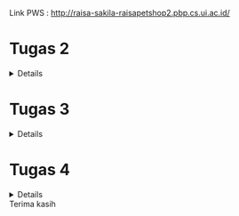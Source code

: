 Link PWS : http://raisa-sakila-raisapetshop2.pbp.cs.ui.ac.id/


# Tugas 2

<details>

# Jelaskan bagaimana cara kamu mengimplementasikan checklist di atas secara step-by-step

1. Membuat Direktori Proyek Lokal dan Inisialisasi Git
Langkah pertama dalam memulai proyek Django baru adalah membuat sebuah direktori lokal yang akan menjadi tempat kerja utama proyek ini. Karena proyek ini akan dipush ke Git untuk kontrol versi dan kolaborasi, saya memulai dengan menginisialisasi Git pada direktori proyek menggunakan perintah `git init`. Inisialisasi ini penting untuk melacak perubahan kode selama pengembangan.

2. membuat virtual environment
Membuat virtual environment sebelum memulai proyek Django merupakan langkah penting. Langkah ini memastikan proyek dapat berjalan di lingkungan yang terpisah. Dengan adanya virtual environment, proyek yang melibatkan kolaborasi antar developer dapat terhindar dari potensi konflik yang disebabkan oleh perbedaan konfigurasi perangkat. Pengaktifan dilakukan dengan perintah `env\Scripts\activate`


3. Membuat dan Mengelola `requirements.txt`
Setelah Git diinisialisasi dan aktivasi environment, saya membuat file `requirements.txt` di dalam direktori proyek. File ini berisi daftar dependencies (pustaka perangkat lunak) yang diperlukan untuk menjalankan proyek. Contohnya, Django dan pustaka tambahan seperti `gunicorn`. Dengan file ini, dependencies dapat diinstal otomatis menggunakan perintah `pip install -r requirements.txt`.

4. Membuat Struktur Proyek Django
Setelah dependencies terpasang, saya membuat struktur dasar proyek Django dengan menjalankan perintah:
django-admin startproject raisa_petshop .
Perintah ini membuat proyek bernama `raisa_petshop` dalam direktori yang sedang saya gunakan. Dalam folder ini terdapat beberapa file penting seperti `settings.py`, `urls.py`, `asgi.py`, dan `wsgi.py`, yang berfungsi untuk mengonfigurasi proyek baik di lingkungan lokal maupun hosting.

5. Membuat Aplikasi Pertama: `main`
Langkah berikutnya adalah membuat aplikasi pertama dalam proyek ini dengan nama `main`. Saya menggunakan perintah:
python manage.py startapp main
Perintah ini membuat folder `main` yang berisi file-file penting seperti `models.py`, `views.py`, dan `admin.py`. Untuk mengenalkan aplikasi ini ke proyek utama, saya menambahkan `main` ke dalam daftar `INSTALLED_APPS` di file `settings.py`.

6. Mengembangkan Komponen Aplikasi
Di dalam folder `main`, saya mulai mengembangkan beberapa komponen inti:
- `models.py`: Digunakan untuk mendefinisikan struktur data dan tabel yang akan disimpan dalam database.
- `views.py`: Mengelola logika aplikasi dan bagaimana data akan disajikan ke pengguna.
- `urls.py`: Digunakan untuk mengatur routing URL yang menghubungkan permintaan pengguna dengan fungsi-fungsi di `views.py`.

7. Penerapan Konsep MVT (Model, View, Template)
Untuk mengikuti arsitektur MVT, saya menambahkan folder `templates` di dalam aplikasi `main` untuk menyimpan file HTML yang akan merender halaman web. Dalam konsep MVT:
- Model untuk mengelola data dan interaksi dengan database.
- View memproses permintaan dan mengambil data dari model.
- Template menampilkan data kepada pengguna dalam bentuk halaman HTML.

Sebagai contoh, dalam `models.py`, saya mendefinisikan model untuk produk di pet shop. Sementara itu, di `views.py`, saya membuat fungsi `show_main` yang mengelola data dari model dan mengirimkan data tersebut ke template HTML.

8. Menambahkan URL Routing
Setelah membuat fungsi di `views.py`, saya membuat file `urls.py` di dalam folder `main` untuk menentukan pola URL yang akan digunakan untuk memanggil fungsi tersebut. Dengan cara ini, pengguna dapat mengakses halaman utama aplikasi dengan URL yang sudah ditentukan.

9. Deployment ke Pacil Web Services (PWS)
Setelah proses developeran selesai, langkah terakhir adalah melakukan deployment ke Pacil Web Services (PWS). Berikut adalah langkah-langkahnya:
   1. Login ke PWS: Saya membuka situs PWS dan login dengan username serta password.
   2. Membuat Proyek Baru: Saya memilih opsi 'Create New Project' untuk menambahkan proyek baru ke PWS. Pada tahap ini, saya menerima kredensial proyek.
   3. Konfigurasi `ALLOWED_HOSTS`: Saya menambahkan URL deployment PWS ke daftar `ALLOWED_HOSTS` di file `settings.py`.
   4. Push ke GitHub: Saya melakukan `git add`, `commit`, dan `push` ke GitHub.
   5. Push ke PWS: Saya menambahkan PWS sebagai remote repository dan melakukan push dengan menjadikan direktori utama proyek sebagai branch.
   6. Build Proyek: Setelah proses build berhasil, aplikasi saya bisa diakses publik melalui URL berikut: [http://raisa-sakila-raisapetshop2.pbp.cs.ui.ac.id/](http://raisa-sakila-raisapetshop2.pbp.cs.ui.ac.id/).

10. Membuat README.md
setelah melakukan deployment, saya membuat file README.md di direkori utama. File ini bertujuan untuk menuliskan jawaban jawaban saya mengenai pertanyaan pertanyaan yang terdapat pada tugas 2. setelah itu saya melakukan commit dan push ke akun github 

# Buatlah bagan yang berisi request client ke web aplikasi berbasis Django beserta responnya dan jelaskan pada bagan tersebut kaitan antara urls.py, views.py, models.py, dan berkas html

![Bagan Alur](images/baganDjango.jpg)
# Alur Request

1. Client mengirimkan request HTTP ke server. Kemudian, urls.py mencocokkan URL request dengan pola yang ada dan menentukan fungsi view yang akan menangani request. Selanjutnya views.py memproses request. views.py merupakan fungsi yang berinteraksi dengan models.py untuk mengambil atau memanipulasi data. Setelah itu, models.py melakukan query ke database dan mengembalikan data sesuai dengan atribut yang didefinisikan di models.py ke views.py. Setelah menerima data, views.py memilih HTML file (template) untuk merender data. Terakhir, HTML file dirender dan dikembalikan sebagai response ke Client.

1. urls.py:
   urls.py Mengatur pola URL (URL patterns) dan menghubungkan URL yang diminta oleh client dengan fungsi view yang sesuai. Ketika client mengirimkan request ke server, Django akan mencocokkan URL request dengan pola URL yang didefinisikan dalam `urls.py`. Jika ditemukan kecocokan, Django akan memanggil fungsi view yang terkait.

2. views.py:
   views.py menangani logika aplikasi dan memproses data yang diterima dari request. Fungsi di dalam `views.py` akan menghasilkan response berdasarkan data yang diproses. Fungsi view akan berinteraksi dengan model untuk mengambil atau memanipulasi data dan kemudian memilih template HTML untuk dirender.

3. models.py:
   models.py mendefinisikan struktur data dan interaksi dengan database. Model merupakan representasi dari tabel dalam database. Ketika fungsi view memerlukan data dari database, model digunakan untuk membuat query dan mengambil data yang diperlukan. lalu mengirimkannya kembali ke views.py

4. HTML File:
   HTML file merupakan template yang digunakan untuk menyajikan data ke client. Template HTML berisi markup yang akan dirender sebagai halaman web. Fungsi view memilih template HTML untuk digunakan, kemudian mengisi template tersebut dengan data yang diambil dari model, dan mengembalikannya sebagai response HTML kepada client.

sumber : ppt PBP

# Jelaskan fungsi git dalam pengembangan perangkat lunak!
1. Sistem Kontrol Versi 
sumber : (https://dcloud.co.id/blog/apa-itu-git.html)
Git adalah sistem kontrol versi terdistribusi yang sangat penting dalam pengembangan perangkat lunak modern. Setiap perubahan yang dilakukan pada kode dicatat secara detail, termasuk informasi tentang siapa yang melakukan perubahan, kapan perubahan itu terjadi, dan alasan perubahan tersebut. Dengan fitur ini, Git memiliki catatan lengkap dari seluruh perkembangan proyek sehingga menjadi alat yang efektif dalam melacak dan mengelola kode.

2. Kemudahan dalam Melacak Perubahan dan Kembali ke Versi Sebelumnya
Git memudahkan developer untuk melacak seluruh sejarah proyek, sehingga jika ada masalah atau bug yang muncul, developer dapat dengan cepat meninjau perubahan sebelumnya dan kembali ke versi yang lebih stabil. Hal Ini sangat berguna dalam skenario pengembangan perangkat lunak yang kompleks, di mana perubahan kecil bisa menyebabkan bug kritis. Dengan kemampuan Git untuk mengelola versi sebelumnya, developer bisa dengan cepat memperbaiki masalah tanpa harus kehilangan versi terbaru yang telah dicapai.

3. Branching: Fitur untuk pengembangan Paralel
sumber : (https://dcloud.co.id/blog/apa-itu-git.html)
Salah satu fitur paling kuat dari Git adalah branching. Dengan branching, developer dapat membuat cabang terpisah untuk mengerjakan fitur baru atau memperbaiki bug tanpa mengganggu alur kerja utama. Setiap developer dapat membuat cabang sendiri dan bekerja secara independen. Hal ini memberikan kemudahan bagi tim untuk bekerja secara paralel pada berbagai fitur atau tugas yang berbeda tanpa harus khawatir akan mengganggu pekerjaan orang lain. Branching juga memfasilitasi eksperimen karena perubahan dapat diisolasi dan diuji secara terpisah sebelum digabungkan kembali ke proyek utama.

4. Merging: Menggabungkan Perubahan Kode
Setelah developeran atau perbaikan pada cabang selesai, perubahan tersebut dapat digabungkan kembali ke cabang utama melalui proses yang disebut merging. Git menyediakan mekanisme untuk mengelola konflik yang mungkin muncul selama penggabungan, sehingga developer dapat mengintegrasikan pekerjaan mereka dengan mudah dan tanpa kehilangan perubahan penting. Dengan fitur ini, Git memfasilitasi integrasi yang lancar antaranggota tim, bahkan jika mereka bekerja secara independen pada bagian proyek yang berbeda.

5. Meningkatkan Kolaborasi Tim dalam Pengembangan Perangkat Lunak
sumber : (https://www.jagoanhosting.com/blog/git-adalah/)
Git tidak hanya mempermudah pengelolaan kode secara individu tetapi juga sangat mendukung kolaborasi dalam tim. Setiap anggota tim dapat bekerja pada cabang terpisah dan melakukan perubahan tanpa risiko merusak kode orang lain. Dengan kemampuan Git untuk menggabungkan perubahan dari beberapa developer secara efisien, tim dapat bekerja lebih produktif dan paralel. Hal ini membuat Git menjadi alat yang ideal untuk proyek besar dengan banyak developer yang bekerja pada bagian kode yang berbeda.

6. Git sebagai Perangkat Lunak Open-Source dengan Dukungan Komunitas Global
sumber : (https://www.jagoanhosting.com/blog/git-adalah/)
Git adalah perangkat lunak open-source, yang berarti siapa pun dapat menggunakannya secara gratis dan berkontribusi pada pengembangannya. Sebagai proyek open-source, Git didukung oleh komunitas global yang besar dan aktif. Komunitas ini menyediakan berbagai sumber daya seperti dokumentasi, tutorial, dan forum diskusi untuk membantu pengguna baru belajar dan memahami Git. Dukungan komunitas yang luas ini memudahkan developer untuk mendapatkan bantuan kapan pun mereka menemui masalah atau butuh panduan dalam mengimplementasikan fitur Git yang lebih canggih.


# Menurut Anda, dari semua framework yang ada, mengapa framework Django dijadikan permulaan pembelajaran pengembangan perangkat lunak?
1. Django Menggunakan Bahasa Pemrograman Python
Django dibangun dengan Python, yang merupakan salah satu bahasa pemrograman paling populer di dunia. Python dikenal karena sintaksnya yang sederhana dan mirip dengan bahasa sehari-hari. Hal ini membuat bahasa ini mudah dipelajari oleh pemula yang baru terjun ke dunia pemrograman. Django mewarisi karakteristik Python ini, sehingga developer dapat menulis kode dengan cepat tanpa terlalu banyak aturan sintaks yang rumit. Hal ini membantu pemula memusatkan perhatian pada konsep-konsep inti pengembangan perangkat lunak, seperti pola arsitektur MVT (Model-View-Template) yang digunakan oleh Django. Selain itu, Python memiliki banyak pustaka yang dapat dengan mudah diintegrasikan ke Django. Misalnya, pustaka untuk manipulasi data, pengujian, atau keamanan. Hal ini mempercepat proses pembelajaran dan pengembangan.

2. Django Memiliki Komunitas yang Luas
Salah satu alasan utama Django sering dipilih untuk pembelajaran pengembangan perangkat lunak adalah karena dukungan komunitas yang luas. Django memiliki dokumentasi resmi yang sangat baik, yang menyediakan panduan langkah demi langkah mulai dari instalasi hingga fitur lanjutan. Hal ini sangat membantu pemula memahami konsep pengembangan web dengan mudah. Ditambah lagi, ada banyak forum, blog, serta komunitas online (seperti StackOverflow) yang didedikasikan untuk Django. Jika pemula mengalami kesulitan, mereka dapat dengan cepat menemukan jawaban atau meminta bantuan dari komunitas Banyak tutorial dan proyek Django open-source yang tersedia untuk dipelajari. Pemula dapat mempelajari proyek nyata, memahami alur kerja profesional, dan mencoba mengimplementasikan fitur serupa pada proyek mereka sendiri.

3. Proses Development Django yang Sederhana
Django dirancang untuk mempermudah pengembangan aplikasi web, terutama bagi pemula. Django mengikuti prinsip “batteries included” yang berarti framework ini hadir dengan berbagai fitur built-in yang siap digunakan tanpa memerlukan konfigurasi manual yang rumit. Misalnya, Django sudah menyediakan sistem otentikasi pengguna, admin panel, manajemen database, dan lain-lain. Django membuat pengembangan aplikasi web berjalan cepat berkat alat seperti ORM (Object-Relational Mapping) untuk manajemen database, routing otomatis untuk URL, serta template engine yang mudah digunakan. Pemula dapat dengan cepat membuat aplikasi web fungsional tanpa harus menulis banyak kode dari nol. Django cocok untuk proyek kecil maupun besar. Meskipun pemula mungkin memulai dengan proyek sederhana, Django bisa diandalkan saat proyek tersebut tumbuh menjadi aplikasi besar. Fitur seperti caching, middlewares, dan kemampuan untuk mendukung berbagai jenis database membuatnya fleksibel untuk proyek dengan berbagai skala.

# Mengapa model pada Django disebut sebagai ORM?
sumber : (https://rumahcoding.co.id/pengantar-django-orm-memahami-dan-menggunakan-model-dalam-django/#:~:text=Apa%20itu%20Django%20ORM%3F%20Django%20ORM%20%28Object-Relational%20Mapping%29,objek%20Python%2C%20tanpa%20perlu%20menulis%20kueri%20SQL%20langsung.)

Model pada Django disebut sebagai ORM (Object-Relational Mapping) karena menyediakan cara untuk memetakan objek Python ke dalam struktur basis data relasional. Dengan menggunakan Django ORM, developer dapat mendefinisikan model sebagai kelas Python, di mana atribut kelas mewakili kolom dalam tabel database dan setiap instance model merepresentasikan baris dalam tabel tersebut. Django ORM menyederhanakan interaksi dengan basis data dengan menghilangkan kebutuhan untuk menulis query SQL secara langsung. Developer dapat melakukan operasi database menggunakan metode objek Python, dan ORM secara otomatis mengonversi operasi tersebut menjadi query SQL yang sesuai.

</details>

# Tugas 3

<details>

#  Jelaskan mengapa kita memerlukan data delivery dalam pengimplementasian sebuah platform?

Proses pengembangan sebuah platform biasanya melibatkan beberapa lapisan atau komponen, seperti frontend, backend, dan database. Setiap komponen memiliki peran penting dalam pengembangan dan operasional platform. Agar platform dapat berfungsi secara efektif, data harus dapat dikirimkan dari satu stack ke stack lainnya dengan lancar. Di sinilah data delivery memainkan peran penting. Sebagai contoh, data yang diinput oleh pengguna melalui frontend harus dikirim ke backend untuk diproses, kemudian hasilnya disimpan atau diambil dari database sebelum dikirim kembali ke frontend untuk ditampilkan kepada pengguna. Tanpa mekanisme data delivery yang efisien, komunikasi antar komponen akan terganggu. Hal ini akan menyebabkan platform tidak berfungsi optimal, menjadi lambat, atau bahkan gagal dalam memenuhi kebutuhan pengguna.

#  Menurutmu, mana yang lebih baik antara XML dan JSON? Mengapa JSON lebih populer dibandingkan XML?
Berdasarkan tutorial yang saya lakukan, menurut saya sebagai pemula di platform based programming, JSON lebih baik dari segi keterbacaan kode. JSON lebih baik daripada XML karena memiliki sintaks yang lebih sederhana dan mudah dibaca. JSON menggunakan struktur yang lebih ringkas, dengan pasangan key-value yang jelas sehingga lebih mudah dipahami oleh manusia. Ditambah lagi, berdasarkan informasi yang saya baca dari sumber, kompatibilitas JSON diterima secara luas oleh web ataupun perangkat seluler karena JSON secara langsung didukung oleh JavaScript yang merupakan bahasa pemrograman utama di banyak aplikasi web. Selain itu, JSON dapat dengan mudah di-parse dan diolah oleh banyak bahasa pemrograman lainnya, termasuk Python, Java, dan C#. Hal ini mendukung penggunaannya di berbagai platform teknologi modern. JSON lebih populer dibandingkan XML karena beberapa alasan, yaitu : 

1. **Sintaks yang Lebih Sederhana**: JSON memiliki sintaks yang jauh lebih ringkas dibandingkan XML. JSON menggunakan key-value tanpa tag pembuka dan penutup yang berlebihan seperti XML. Hal ini menunjukan bahwa JSON lebih mudah dibaca dan ditulis oleh manusia serta lebih mudah dipahami oleh mesin.

2. **Ukuran Lebih Kecil**: Karena JSON tidak memerlukan tag penutup untuk setiap elemen, data yang ditransmisikan dalam format JSON biasanya lebih kecil dibandingkan XML. Hal tersebut akan mengurangi overhead data dan mempercepat proses pengiriman dan penerimaan data yang sangat penting dalam aplikasi web dan seluler.

3. **Kompatibilitas dengan JavaScript**: JSON pada dasarnya cocok dengan JavaScript, yaitu bahasa yang dominan dalam pengembangan web. JavaScript dapat dengan mudah mengonversi data JSON ke dalam objek yang dapat langsung digunakan tanpa parsing tambahan. Di sisi lain, XML memerlukan proses parsing yang lebih rumit. 

4. **Penggunaan di API Modern**: JSON menjadi format pilihan untuk RESTful API yang saat ini menjadi standar dalam pertukaran data antara server dan aplikasi klien. XML lebih umum digunakan pada SOAP, yang kini dianggap lebih rumit dan tidak seefisien JSON untuk aplikasi web modern.

5. **Dukungan Multiplatform**: JSON diterima dan diolah dengan baik oleh berbagai bahasa pemrograman seperti Python, Ruby, Go, C#, dan Java, sehingga lebih fleksibel dalam pengembangan lintas platform dibandingkan XML. 

6. **Parsing Lebih Cepat**: Struktur JSON yang lebih sederhana membuat proses parsing menjadi lebih cepat dan ringan dibandingkan dengan XML, yang memerlukan parser khusus yang lebih kompleks.

[sumber : https://appmaster.io/id/blog/json-vs-xml-id dan ChatGPT]

# Jelaskan fungsi dari method is_valid() pada form Django dan mengapa kita membutuhkan method tersebut?
Method `is_valid()` pada form Django berfungsi untuk memicu proses validasi data yang dimasukkan ke dalam form. Ketika `is_valid()` dipanggil, Django akan menjalankan serangkaian langkah validasi untuk setiap field di dalam form. Proses validasi ini melibatkan beberapa tahap, termasuk konversi data ke tipe yang benar menggunakan metode `to_python()`, validasi spesifik field menggunakan metode `validate()`, dan menjalankan validator menggunakan `run_validators()`.

Jika data yang dimasukkan valid, `is_valid()` akan mengembalikan nilai `True`, dan data yang telah dibersihkan (cleaned data) akan tersedia di atribut `cleaned_data` form. Namun, jika ada masalah dengan data, Django akan mengumpulkan semua error dan menyimpannya di atribut `errors` form, dan `is_valid()` akan mengembalikan `False`.

Metode ini penting karena memastikan bahwa data yang diterima oleh form benar dan dalam format yang diharapkan sebelum diproses lebih lanjut. Tanpa `is_valid()`, kita tidak akan bisa mengetahui apakah data yang dikirimkan oleh pengguna valid atau tidak, dan ini bisa menyebabkan error atau hasil yang tidak diinginkan dalam aplikasi.
Sumber : https://docs.djangoproject.com/en/5.1/ref/forms/validation/

# Mengapa kita membutuhkan csrf_token saat membuat form di Django? Apa yang dapat terjadi jika kita tidak menambahkan csrf_token pada form Django? Bagaimana hal tersebut dapat dimanfaatkan oleh penyerang?

Kita membutuhkan `csrf_token` saat membuat form di Django untuk melindungi aplikasi dari serangan **Cross-Site Request Forgery (CSRF)**, yaitu serangan di mana penyerang mencoba memanipulasi pengguna yang sudah terautentikasi agar melakukan tindakan tertentu tanpa sepengetahuannya, seperti mengirimkan formulir atau memodifikasi data penting.

Ketika kita tidak menambahkan `csrf_token` pada form, aplikasi menjadi rentan terhadap serangan CSRF. Penyerang bisa mengirimkan tautan atau formulir palsu kepada pengguna, dan karena pengguna sudah login di situs tersebut, tindakan berbahaya seperti transfer dana atau perubahan pengaturan akun bisa terjadi tanpa persetujuan mereka.

Dengan `csrf_token`, Django memastikan bahwa setiap permintaan yang dikirimkan oleh form harus disertai token unik yang hanya dimiliki oleh sesi pengguna yang sah. Token ini diverifikasi oleh server sebelum memproses permintaan. Jika token tidak valid atau tidak ada, Django menolak permintaan tersebut dengan kode error, biasanya **403 Forbidden** sehingga serangan CSRF dapat dicegah.

Tanpa `csrf_token`, penyerang bisa memanfaatkan kerentanan untuk melakukan aksi yang merugikan atas nama pengguna yang telah login.

sumber : https://www.geeksforgeeks.org/csrf-token-in-django/

# Jelaskan bagaimana cara kamu mengimplementasikan checklist di atas secara step-by-step (bukan hanya sekadar mengikuti tutorial).
1. Menambahakan UUID sebagai primary key
Berdasarkan ancaman yang dapat muncul dari IDOR (Insecure Direct Object References), primary key berjenis integer yang increment dapat dienumerasi oleh pihak ketiga sehingga UUID lebih aman karena tidak berurutan dan lebih sulit diprediksi. Dengan demikian, dalam tugas ini langkah pertama yang saya lakukan adalah mengubah primary key dari integer menjadi UUID. Perubaha tersebut diimplementasikan pada file models.py pada direkotori aplikasi. Hal tersebut dilakukan dengan cara mendefinisikan id pada models.py `id = models.UUIDField(primary_key=True, default=uuid.uuid4, editable=False)`. Karena terjadi perubahan pada files models.py, saya melakukan migration kembali dengan perintah `python manage.py makemigrations` kemudian `python manage.py migrate`

2. Membuat form input data
Langkah-langkah dalam proses ini dimulai dengan membuat form di file `forms.py` yang bertujuan untuk menghubungkan input dari pengguna dengan model database yang sudah dibuat. Form ini akan memastikan bahwa data yang diinput sesuai dengan field yang ada pada model dan membantu mempermudah proses input. Setelah form selesai dibuat saya menambahkan fungsi di `views.py` yang berfungsi untuk menangani permintaan dari pengguna, memvalidasi data yang diinput melalui form, serta menyimpan data tersebut ke dalam database. Fungsi ini juga mengelola respon setelah data berhasil disimpan, dengan melakukan redirect ke halaman lain. Selanjutnya, saya menambahkan konfigurasi routing di `urls.py` sehingga ini diakses melalui URL tertentu di aplikasi. Setelah routing selesai, saya membuat file template HTML pada folfer templates di direktori aplikasi `create_product.html` untuk menampilkan form input di browser disertai dengan mekanisme pengiriman data melalui metode POST. Template ini akan dihubungkan ke form yang telah dibuat di `forms.py` dan ditampilkan dalam format tabel yang rapi. Terakhir, modifikasi file template utama `main.html` agar dapat menampilkan data yang sudah diinput oleh pengguna. Data yang tersimpan akan ditampilkan dalam bentuk tabel di halaman utama, memudahkan pengguna untuk melihat daftar produk atau data lain yang telah dimasukkan.

3. Mengembalikan data dalam bentuk XML dan JSON

Langkah pertama dalam mengembalikan data dalam bentuk XML dan JSON adalah melakukan import terhadap `HttpResponse` dan `serializers`. Modul `HttpResponse` berfungsi untuk membuat objek respons yang mengandung data yang akan dikirim kembali ke klien setelah diproses, sedangkan `serializers` digunakan untuk mengonversi objek model menjadi format yang dapat dibaca dan ditransmisikan, seperti JSON atau XML. 

Dalam melakukan pengembalian data dalam bentuk xml, saya membuat fungsi baru pada views.py, yaitu `show_xml` yang menerima parameter request. Pada fungsi ini, saya membuat variabel data yang berisikan hasil query data yang ada di model product dengan perintah `Product.objects.all()`. Selanjutnya, saya menambahkan return function untuk mengembalikan data hasil query tersebut setelah diserialisasi menjadi format JSON dengan penggunaan serializers. Kemidan saya mengatur `content_type` menjadi `"application/xml"` pada `HttpResponse` untuk memastikan bahwa data dikembalikan dalam format JSON. Setelah itu, pada `urls.py` direktori aplikasi saya melakukan impor fungsi `show_xml` yang baru saja dibuat. Kemudian, saya menambahkan path URL untuk fungsi tersebut ke dalam daftar `urlpatterns` agar pengguna dapat mengaksesnya.

Untuk mengembalikan data dalam format JSON, cara yang dilakukan tidak terlalu berbeda dengan pengembalian data dalam bentuk XML. Saya membuka file `views.py` yang ada pada direktori `main/`, kemudian membuat fungsi baru bernama `show_json` yang menerima parameter `request`. Di dalam fungsi ini, saya membuat variabel `data` yang menyimpan hasil query dari semua data yang ada di model `Product` dengan menggunakan `Product.objects.all()`. Selanjutnya, saya menambahkan return function untuk mengembalikan data hasil query tersebut setelah diserialisasi menjadi format JSON. Saya menggunakan`serializers.serialize()` untuk melakukan serialisasi data dan atur `content_type` menjadi `"application/json"` pada `HttpResponse` untuk memastikan bahwa data dikembalikan dalam format JSON. Setelah itu, pada `urls.py` direktori aplikasi saya melakukan impor fungsi `show_json` yang baru saja dibuat. Kemudian, saya menambahkan path URL untuk fungsi tersebut ke dalam daftar `urlpatterns` agar pengguna dapat mengaksesnya.

4. Mengembalikan Data Berdasarkan ID dalam Bentuk XML dan JSON
Untuk mengembalikan data berdasarkan ID dalam format XML dan JSON, langkah pertama yang saya lakukan adalah menambahkan dua fungsi baru pasa views.py, yaitu show_xml_by_id dan show_json_by_id. Kedua fungsi ini akan menerima dua parameter, yaitu request dan id. Di dalam fungsi tersebut. Kemudian saya membuat variabel bernama data yang akan menyimpan hasil query dari data dengan ID tertentu yang ada di model MoodEntry. Query ini dilakukan dengan menggunakan metode filter(pk=id) untuk mencari objek dengan primary key (ID) yang sesuai.

Untuk mengembalikan data dalam format XML, saya menggunakan serializers.serialize() dengan parameter "xml" untuk mengonversi data menjadi XML, dan tambahkan HttpResponse yang berisi data hasil query yang telah diserialisasi. Saya melakukan pengaturan terhadap content_type ke "application/xml" agar data diidentifikasi sebagai XML ketika dikembalikan.

Untuk mengembalikan data dalam format JSON, caranya hampir sama. Bedanya, parameter pertama pada serializers.serialize() harus diubah menjadi "json", dan content_type harus disetting ke "application/json".

Setelah itu, saya melakukan import kedua fungsi tersebut pada `urls.py` lalu menambahkan path URL untuk masing-masing fungsi ke dalam variabel urlpatterns. Hal ini akan membuat pengguna dapat mengakses data berdasarkan ID melalui URL yang sesuai.

# Akses keempat URL di poin 2 menggunakan Postman
![Show_XML](images/xml.jpeg)
![Show_JSON](images/json.jpeg)
![Show_XML_by_ID](images/xml_id.jpeg)
![Show_JSON_by_ID](images/json_id.jpeg)

</details>

# Tugas 4

<details>

# Apa perbedaan antara HttpResponseRedirect() dan redirect()
`HttpResponseRedirect` dan `redirect()` dalam Django memiliki perbedaan utama dalam fungsi dan kemudahan penggunaan. `HttpResponseRedirect` adalah subclass dari `HttpResponse` yang digunakan untuk melakukan redirect ke URL tertentu, di mana URL harus ditentukan secara eksplisit. Contohnya, `HttpResponseRedirect('/some/url/')` memerlukan penulisan manual URL, yang dapat meningkatkan risiko kesalahan. Di sisi lain, `redirect()` adalah fungsi yang lebih fleksibel karena fungsi ini dapat menerima model, nama tampilan, atau URL, dan akan menggunakan `reverse()` untuk menemukan URL yang sesuai berdasarkan nama tampilan. Ini membuat `redirect()` lebih mudah dan lebih bersih, seperti pada penggunaan `redirect('some-view-name', arg1='value1')`. `HttpResponseRedirect` tidak mendukung pengalihan berdasarkan model, sedangkan `redirect()` dapat menerima objek model dan secara otomatis memanggil metode `get_absolute_url()` untuk mendapatkan URL yang sesuai. 

HttpResponseRedirect() memerlukan pemanggilan reverse() jika ingin menggunakan nama tampilan untuk mendapatkan URL, misalnya:
`response = HttpResponseRedirect(reverse('main:login'))`
redirect() dapat menerima berbagai jenis argumen, seperti nama tampilan, objek model, atau URL hardcoded. 
`return redirect('main:login')`
Secara otomatis menangani pemanggilan reverse() di dalamnya jika nama tampilan diberikan.

# Jelaskan cara kerja penghubungan model Product dengan User!
Dalam model Product, atribut yang merujuk ke User didefinisikan dengan menggunakan ForeignKey. Hal tesebut menunjukkan bahwa setiap produk terkait dengan satu pengguna (pemilik produk).
from django.db import models
from django.contrib.auth.models import User
class Product(models.Model):
    user = models.ForeignKey(User, on_delete=models.CASCADE)
    id = models.UUIDField(primary_key=True, default=uuid.uuid4, editable=False)
    product_image = models.ImageField(upload_to='media/')
   .....

Setiap kali produk dibuat, pengguna yang membuat produk tersebut diatur melalui atribut user. Dengan cara ini, setiap produk dapat dengan mudah dilacak dan dikelompokkan berdasarkan pemiliknya.
Jika pengguna dihapus (on_delete=models.CASCADE), maka semua produk yang terkait dengan pengguna tersebut juga akan dihapus.
Dalam views.py, dapat dengan mudah mengambil produk milik pengguna tertentu. 
`product_entries = Product.objects.filter(user=request.user)`
Dengan cara ini, penghubungan antara model Product dan User memudahkan pengelolaan dan pelacakan produk berdasarkan pemiliknya secara efisien dalam aplikasi Django.

# Apa perbedaan antara authentication dan authorization, apakah yang dilakukan saat pengguna login? Jelaskan bagaimana Django mengimplementasikan kedua konsep tersebut.
Autentikasi (Authentication)
Definisi: Autentikasi adalah proses untuk memverifikasi identitas pengguna. Dalam Django, proses autentikasi melibatkan pengecekan kredensial seperti username dan password untuk memastikan bahwa pengguna adalah siapa yang mereka klaim.
Cara Kerja di Django:
Pengguna memasukkan username dan password mereka.
Django memverifikasi kredensial tersebut menggunakan model User (django.contrib.auth.models.User).
Jika kredensial benar, Django mengizinkan akses ke sesi pengguna.
Autentikasi penting karena memastikan bahwa hanya pengguna yang sah yang dapat mengakses aplikasi atau sistem. Proses ini melindungi aplikasi dari akses tidak sah dan menjaga keamanan data.
Otorisasi (Authorization)
Definisi: Otorisasi adalah proses menentukan dan memberikan izin kepada pengguna yang sudah terautentikasi untuk mengakses atau melakukan tindakan tertentu dalam sistem. Proses otorisasi memastikan bahwa pengguna hanya dapat mengakses data dan fitur sesuai dengan hak akses yang diberikan.
Cara Kerja di Django:
Setelah pengguna terautentikasi, Django menggunakan mekanisme seperti grup, izin (permissions), dan level akses untuk menentukan apa yang dapat dilakukan oleh pengguna.
Django mengelola izin menggunakan model Group dan Permission, yang memungkinkan pengaturan akses ke berbagai bagian aplikasi.
Autentikasi penting karena memastikan bahwa hanya pengguna yang sah yang dapat mengakses aplikasi atau sistem. Proses ini melindungi aplikasi dari akses tidak sah dan menjaga keamanan data. Sedangkan, otorisasi penting karena mengontrol tindakan apa yang dapat dilakukan oleh pengguna setelah mereka login. Proses ini memastikan bahwa pengguna hanya dapat mengakses dan melakukan tindakan yang sesuai dengan hak akses yang diberikan kepada mereka.
Sumber : [https://www.geeksforgeeks.org/difference-between-authentication-and-authorization/)]

# Bagaimana Django mengingat pengguna yang telah login? Jelaskan kegunaan lain dari cookies dan apakah semua cookies aman digunakan?
Cookies adalah potongan kecil data yang dikirim oleh server web ke browser pengguna dan disimpan di sisi klien. Cookies digunakan untuk mengingat informasi antara kunjungan pengguna ke situs web. Mereka berfungsi mirip dengan gelang pengunjung di taman hiburan.

Cookies digunakan dalam website dengan melakukan hal berikut : 
1. Autentikasi : Cookies menyimpan ID sesi pengguna setelah login. ID sesi ini digunakan untuk mengenali pengguna dalam kunjungan berikutnya tanpa perlu login ulang.

2. Pelacakan: Cookies dapat digunakan untuk melacak aktivitas pengguna di situs web, seperti item yang ditambahkan ke keranjang belanja.

3. Mempertahankan Preferensi: Cookies menyimpan preferensi pengguna, seperti mode gelap, sehingga preferensi ini dipertahankan di antara kunjungan.

Dalam Django, cookies digunakan terutama untuk mengelola sesi pengguna. Berikut adalah beberapa cara Django menggunakan cookies:

1. ID Sesi : Django menyimpan ID sesi pengguna dalam cookie. Setiap kali pengguna mengunjungi situs, cookie ini dikirim kembali ke server dengan setiap permintaan. Django menggunakan ID sesi untuk mengambil data sesi yang sesuai dan mengelola status pengguna.

2. Konfigurasi Sesi: Django mengizinkan konfigurasi berbagai aspek terkait cookies sesi, termasuk nama cookie (`SESSION_COOKIE_NAME`), masa berlaku (`SESSION_COOKIE_AGE`), dan pengaturan keamanan (`SESSION_COOKIE_SECURE` dan `SESSION_COOKIE_HTTPONLY`)
3. Pengelolaan Cookie**: Anda dapat menggunakan `HttpResponse` untuk mengatur cookies baru dan `request.COOKIES` untuk membaca cookies yang dikirimkan oleh browser.

   ```python
   # Menyimpan cookie
   response = HttpResponse("Cookie Set")
   response.set_cookie('my_cookie', 'cookie_value')

   # Membaca cookie
   cookie_value = request.COOKIES.get('my_cookie', 'default_value')

   ```
Penggunaan cookies dalam pengembangan web tidak sepenuhnya aman secara default. Meskipun cookies sangat berguna untuk mengelola sesi pengguna, ada beberapa risiko potensial yang harus diwaspadai:

1. Serangan Man-in-the-Middle (MitM):
Jika cookie dikirimkan melalui koneksi yang tidak aman (HTTP), seorang penyerang dapat menangkap cookie dan mengakses data pengguna. Pengguna dapat menggunakan HTTPS untuk enkripsi data selama transmisi dan tambahkan atribut `Secure` pada cookie, sehingga cookie hanya dikirimkan melalui koneksi HTTPS.

2. Serangan Cross-Site Scripting (XSS):
Jika situs web rentan terhadap XSS, penyerang dapat menyuntikkan kode berbahaya yang dapat mengakses dan mencuri cookie dari browser pengguna. Pengguna dapat menambahkan atribut `HttpOnly` pada cookie sehingga cookie tidak dapat diakses melalui JavaScript. Selain itu, pengguna harus memastikan bahwa input disanitasi dengan benar.

3. Serangan Cross-Site Request Forgery (CSRF):
Penyerang dapat memanfaatkan cookie yang ada untuk melakukan tindakan tidak sah atas nama pengguna. Pengguna dapat menambahkan atribut `SameSite` untuk mengontrol kapan cookie dikirimkan. Nilai `SameSite=Strict` atau `SameSite=Lax` dapat membantu mencegah serangan CSRF dengan membatasi pengiriman cookie ke konteks yang sama dengan yang mengatur cookie.

4. Penyimpanan Informasi Sensitif:
 Menyimpan informasi sensitif seperti kata sandi atau data pribadi dalam cookie dapat menambah risiko jika cookie dicuri.

Sumber : [https://www.freecodecamp.org/news/everything-you-need-to-know-about-cookies-for-web-development/]

# Jelaskan bagaimana cara kamu mengimplementasikan checklist di atas secara step-by-step (bukan hanya sekadar mengikuti tutorial).

1. Aktivasi Environment
Langkah pertama yang saya lakukan adalah mengaktifkan virtual environment terlebih dahulu. Hal ini dilakukan agar paket yang terdapat pada proyek saya tidak bertabrakan dengan proyek lainnya. 
2. Membuat fungsi register
Selanjutnya, saya melakukan impor `UserCreationForm` yang digunakan untuk pembuatan formulir pendaftaran pengguna dalam aplikasi web, serta `messages`. Kemudian, saya membuat berkas HTML untuk formulir registrasi dengan nama `register.html` di direktori `main/templates`. Berkas `register.html` ini akan diimpor ke dalam `views.py`, dan selanjutnya akan dirender oleh fungsi `register` pada `views.py`. Setelah itu, saya menambahkan fungsi `register` di `views.py` yang digunakan untuk membuat formulir registrasi secara otomatis dan membuat akun pengguna ketika data disubmit. Untuk memvalidasi input dari pengguna, saya menggunakan metode `is_valid()`. Jika isi formulir sudah valid, saya memanggil metode `messages.success` untuk menginformasikan kepada pengguna bahwa akunnya telah berhasil dibuat. Selanjutnya, formulir akan disimpan. Dalam fungsi ini, konteks yang berisi formulir akan dirender ke `register.html` sebagai hasil dari permintaan.
3. Menambahkan menu login
Setelah menambahkan fungsi `register`, saya membuat fungsi `login`. Pertama, saya mengimpor `authenticate`, `login`, dan `AuthenticationForm` dari `django.contrib.auth.forms` dan `django.contrib.auth` untuk melakukan otentikasi dan login. Selanjutnya, saya membuat template untuk login, yaitu `login.html`. Setelah membuat template login, saya menambahkan fungsi di `views.py` untuk melakukan login.  Fungsi `login_user` akan melakukan autentikasi terlebih dahulu, kemudian jika data yang dimasukkan valid, pengguna akan diarahkan ke fungsi `show_main` di `views.py`. Jika salah, pengguna akan diminta untuk memasukkan data kembali. Selanjutnya, konteks yang berisi formulir akan dirender dengan `login.html` sebagai respons terhadap permintaan. Fungsi `login_user` ini akan diimpor ke `urls.py` untuk pemetaan dengan URL login. Path `'login/'` akan diarahkan ke fungsi `login_user`.
4. Menambahkan fungsi logout
Untuk fungsi logout, pertama-tama saya mengimpor fungsi `logout` di `views.py`. Fungsi `logout_user` ini akan mengarahkan pengguna kembali ke halaman login. Pada fungsi logout ini, tidak diperlukan berkas HTML sendiri, karena fungsi logout akan langsung mengembalikan pengguna ke halaman login. Kita hanya perlu menambahkan tombol logout dan hyperlink untuk mengarahkan halaman ke fungsi logout di `main.html`. Tentu saja, kita perlu mengimpor fungsi `logout_user` di `urls.py` agar URL `login/` dapat dipetakan ke fungsi `logout_user` di `views.py`.
5. Retriksi halaman main
Untuk membatasi akses ke halaman utama, kita perlu menambahkan dekorator yang mengharuskan pengguna untuk login terlebih dahulu. Hal ini dilakukan dengan mengimpor `login_required` dari `django.contrib.auth.decorators` dan menambahkan `@login_required(login_url='/login')` sebelum fungsi `show_main`. Dengan demikian, ketika URL dibuka, pengguna akan diarahkan ke halaman login terlebih dahulu.
6. Penggunaan cookie
Untuk menggunakan data dari cookies, kita perlu mengimpor `HttpResponseRedirect`, `reverse`, dan `datetime`. Setelah itu, saya menambahkan kode pada fungsi `login_user` sebagai berikut:
```python
login(request, user)  # Melakukan login terlebih dahulu
response = HttpResponseRedirect(reverse("main:show_main"))  # Membuat respons
response.set_cookie('last_login', str(datetime.datetime.now()))  # Membuat cookie last_login dan menambahkannya ke respons
```
Kemudian, untuk menampilkan 'last_login', saya menambahkan:
```html
<h5>Sesi terakhir login: {{ last_login }}</h5>
```
Terakhir, saya menambahkan `response.delete_cookie('last_login')` untuk menghapus cookie `last_login` saat pengguna melakukan logout.
7. Menghubungkan `product` dengan `user`
Pertama, saya membuka `models.py` di dalam direktori `main` dan menambahkan kode berikut untuk menghubungkan model `Product` dengan model `User` dari Django:
```python
from django.contrib.auth.models import User
```
Kemudian, saya menambahkan kode `user = models.ForeignKey(User, on_delete=models.CASCADE)` di model `Product`. ForeignKey pada model `Product` menghubungkan setiap produk dengan satu pengguna (User). Opsi `on_delete=models.CASCADE` artinya jika pengguna dihapus, semua produk yang dimiliki pengguna tersebut juga akan dihapus. Setelah itu, saya membuka `views.py` dan mengubah fungsi `create_product` sebagai berikut:
```python
product_entry = form.save(commit=False)
product_entry.user = request.user
```
`commit=False` digunakan untuk mencegah produk langsung disimpan ke database. 
Saya menambahkannya agar dapat menetapkan pengguna yang sedang login terlebih dahulu sebelum menyimpan produk. Untuk menampilkan produk yang hanya dimiliki oleh pengguna yang sedang login, saya mengubah fungsi `show_main` menjadi:
```python
def show_main(request):
    products = Product.objects.filter(user=request.user)
```
Fungsi ini menyaring objek `Product` dan hanya menampilkan produk yang dimiliki oleh pengguna yang sedang login dengan memanfaatkan `filter(user=request.user)`.
Sebelum melakukan migrasi, saya memastikan bahwa ada setidaknya satu pengguna di dalam database. Selanjutnya, saya menjalankan migrasi model dengan perintah berikut:
```bash
python manage.py makemigrations
python manage.py migrate
```
Saya juga membuka `settings.py` dan menambahkan variabel `PRODUCTION` serta mengubah pengaturan `DEBUG`:
```python
import os

PRODUCTION = os.getenv("PRODUCTION", False)
DEBUG = not PRODUCTION
```




</details>
Terima kasih